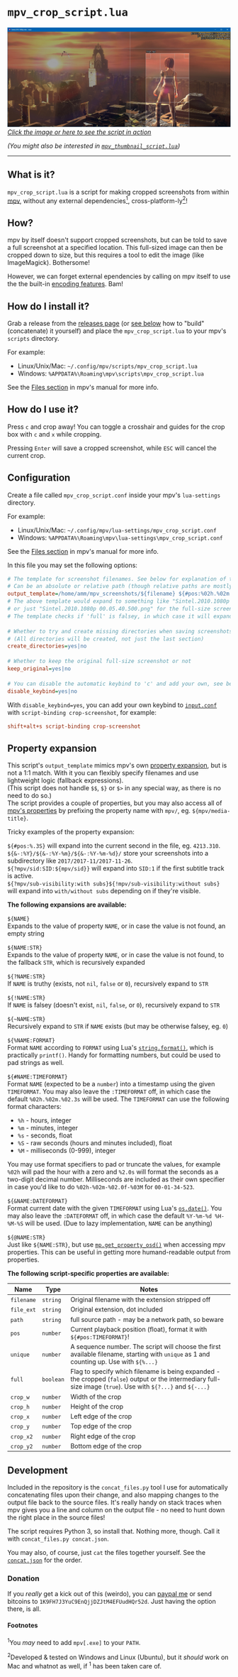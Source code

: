 # `mpv_crop_script.lua`

[![](docs/sintel_crop_guides_crosshair.jpg "Cropping Sintel (2010) with mpv_crop_script.lua")](https://youtu.be/Eis0Ipu7yw0)
[*Click the image or here to see the script in action*](https://youtu.be/Eis0Ipu7yw0)

*(You might also be interested in [`mpv_thumbnail_script.lua`](https://github.com/TheAMM/mpv_thumbnail_script))*

----

## What is it?

`mpv_crop_script.lua` is a script for making cropped screenshots from within [mpv](https://github.com/mpv-player/mpv), without any external dependencies[<sup>1</sup>](#footnotes), cross-platform-ly[<sup>2</sup>](#footnotes)!

## How?

mpv by itself doesn't support cropped screenshots, but can be told to save a full screenshot at a specified location.
This full-sized image can then be cropped down to size, but this requires a tool to edit the image (like ImageMagick). Bothersome!

However, we can forget external ependencies by calling on mpv itself to use the the built-in [encoding features](https://mpv.io/manual/master/#encoding). Bam!

## How do I install it?

Grab a release from the [releases page](https://github.com/TheAMM/mpv_crop_script/releases) (or [see below](#development) how to "build" (concatenate) it yourself) and place the `mpv_crop_script.lua` to your mpv's `scripts` directory.

For example:
  * Linux/Unix/Mac: `~/.config/mpv/scripts/mpv_crop_script.lua`
  * Windows: `%APPDATA%\Roaming\mpv\scripts\mpv_crop_script.lua`

See the [Files section](https://mpv.io/manual/master/#files) in mpv's manual for more info.

## How do I use it?

Press `c` and crop away! You can toggle a crosshair and guides for the crop box with `c` and `x` while cropping.

Pressing `Enter` will save a cropped screenshot, while `ESC` will cancel the current crop.

## Configuration

Create a file called `mpv_crop_script.conf` inside your mpv's `lua-settings` directory.

For example:
  * Linux/Unix/Mac: `~/.config/mpv/lua-settings/mpv_crop_script.conf`
  * Windows: `%APPDATA%\Roaming\mpv\lua-settings\mpv_crop_script.conf`

See the [Files section](https://mpv.io/manual/master/#files) in mpv's manual for more info.

In this file you may set the following options:
```ini
# The template for screenshot filenames. See below for explanation of the property expansion!
# Can be an absolute or relative path (though relative paths are mostly untested)
output_template=/home/amm/mpv_screenshots/${filename} ${#pos:%02h.%02m.%06.3s} ${!full:${crop_w}x${crop_h} ${%unique:%03d}}.png
# The above template would expand to something like "Sintel.2010.1080p 00.05.40.500 200x400 001.png".
# or just "Sintel.2010.1080p 00.05.40.500.png" for the full-size screenshots (if kept).
# The template checks if 'full' is falsey, in which case it will expand the crop size and sequence number.

# Whether to try and create missing directories when saving screenshots
# (All directories will be created, not just the last section)
create_directories=yes|no

# Whether to keep the original full-size screenshot or not
keep_original=yes|no

# You can disable the automatic keybind to 'c' and add your own, see below
disable_keybind=yes|no
```

With `disable_keybind=yes`, you can add your own keybind to [`input.conf`](https://mpv.io/manual/master/#input-conf) with `script-binding crop-screenshot`, for example:
```ini
shift+alt+s script-binding crop-screenshot
```

## Property expansion

This script's `output_template` mimics mpv's own [property expansion](https://mpv.io/manual/master/#property-expansion), but is not a 1:1 match. With it you can flexibly specify filenames and use lightweight logic (fallback expressions).  
(This script does not handle `$$`, `$}` or `$>` in any special way, as there is no need to do so.)  
The script provides a couple of properties, but you may also access all of [mpv's properties](https://mpv.io/manual/master/#property-list) by prefixing the property name with `mpv/`, eg. `${mpv/media-title}`.

Tricky examples of the property expansion:

`${#pos:%.3S}` will expand into the current second in the file, eg. `4213.310`.  
`${&-:%Y}/${&-:%Y-%m}/${&-:%Y-%m-%d}/` store your screenshots into a subdirectory like `2017/2017-11/2017-11-26`.  
`${?mpv/sid:SID:${mpv/sid}}` will expand into `SID:1` if the first subtitle track is active.  
`${?mpv/sub-visibility:with subs}${!mpv/sub-visibility:without subs}` will expand into `with/without subs` depending on if they're visible.  

**The following expansions are available:**

`${NAME}`  
  Expands to the value of property `NAME`, or in case the value is not found, an empty string

`${NAME:STR}`  
  Expands to the value of property `NAME`, or in case the value is not found, to the fallback `STR`, which is recursively expanded

`${?NAME:STR}`  
  If `NAME` is truthy (exists, not `nil`, `false` or `0`), recursively expand to `STR`

`${!NAME:STR}`  
  If `NAME` is falsey (doesn't exist, `nil`, `false`, or `0`), recursively expand to `STR`

`${~NAME:STR}`  
  Recursively expand to `STR` if `NAME` exists (but may be otherwise falsey, eg. `0`)

`${%NAME:FORMAT}`  
  Format `NAME` according to `FORMAT` using Lua's [`string.format()`](http://www.lua.org/manual/5.1/manual.html#pdf-string.format), which is practically `printf()`. Handy for formatting numbers, but could be used to pad strings as well.

`${#NAME:TIMEFORMAT}`  
  Format `NAME` (expected to be a `number`) into a timestamp using the given `TIMEFORMAT`. You may also leave the `:TIMEFORMAT` off, in which case the default `%02h.%02m.%02.3s` will be used.
  The `TIMEFORMAT` can use the following format characters:

  *  `%h` - hours, integer
  *  `%m` - minutes, integer
  *  `%s` - seconds, float
  *  `%S` - raw seconds (hours and minutes included), float
  *  `%M` - milliseconds (0-999), integer

  You may use format specifiers to pad or truncate the values, for example `%02h` will pad the hour with a zero and `%2.0s` will format the seconds as a two-digit decimal number.
  Milliseconds are included as their own specifier in case you'd like to do `%02h-%02m-%02.0f-%03M` for `00-01-34-523`.

`${&NAME:DATEFORMAT}`  
  Format current date with the given `TIMEFORMAT` using Lua's [`os.date()`](https://www.lua.org/pil/22.1.html). You may also leave the `:DATEFORMAT` off, in which case the default `%Y-%m-%d %H-%M-%S` will be used.
  (Due to lazy implementation, `NAME` can be anything)

`${@NAME:STR}`  
  Just like `${NAME:STR}`, but use [`mp.get_property_osd()`](https://mpv.io/manual/master/#lua-scripting-mp-get-property-osd(name-[,def])) when accessing mpv properties. This can be useful in getting more humand-readable output from properties.


**The following script-specific properties are available:**

| Name | Type | Notes |
| ---- | ---- | ----- |
| `filename` | `string` | Original filename with the extension stripped off |
| `file_ext` | `string` | Original extension, dot included |
| `path` | `string` | full source path - may be a network path, so beware |
| `pos` | `number` | Current playback position (float), format it with `${#pos:TIMEFORMAT}`! |
| `unique` | `number` | A sequence number. The script will choose the first available filename, starting with `unique` as 1 and counting up. Use with `${%...}` |
| `full` | `boolean` | Flag to specify which filename is being expanded - the cropped (`false`) output or the intermediary full-size image (`true`). Use with `${?...}` and `${-...}` |
| `crop_w` | `number` | Width of the crop |
| `crop_h` | `number` | Height of the crop |
| `crop_x` | `number` | Left edge of the crop |
| `crop_y` | `number` | Top edge of the crop |
| `crop_x2` | `number` | Right edge of the crop |
| `crop_y2` | `number` | Bottom edge of the crop |


## Development

Included in the repository is the `concat_files.py` tool I use for automatically concatenating files upon their change, and also mapping changes to the output file back to the source files. It's really handy on stack traces when mpv gives you a line and column on the output file - no need to hunt down the right place in the source files!

The script requires Python 3, so install that. Nothing more, though. Call it with `concat_files.py concat.json`.

You may also, of course, just `cat` the files together yourself. See the [`concat.json`](concat.json) for the order.

### Donation

If you *really* get a kick out of this (weirdo), you can [paypal me](https://www.paypal.me/TheAMM) or send bitcoins to `1K9FH7J3YuC9EnQjjDZJtM4EFUudHQr52d`. Just having the option there, is all.

#### Footnotes
<sup>1</sup>You *may* need to add `mpv[.exe]` to your `PATH`.

<sup>2</sup>Developed & tested on Windows and Linux (Ubuntu), but it *should* work on Mac and whatnot as well, if <sup>1</sup> has been taken care of.
